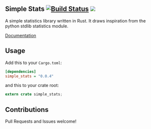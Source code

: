 Simple Stats [![Build Status](https://travis-ci.org/JeffBelgum/simple_stats.svg?branch=master)](https://travis-ci.org/JeffBelgum/simple_stats) [![](http://meritbadge.herokuapp.com/simple_stats)](https://crates.io/crates/simple_stats)
------------

A simple statistics library written in Rust. It draws inspiration from the
python stdlib statistics module.


[Documentation](https://jeffbelgum.github.io/simple_stats/simple_stats/)

Usage
-----

Add this to your `Cargo.toml`:

```ini
[dependencies]
simple_stats = "0.0.4"
```

and this to your crate root:

```rust
extern crate simple_stats;
```

Contributions
-------------

Pull Requests and Issues welcome!
